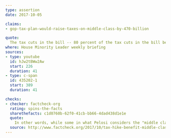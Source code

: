 ```yaml
---
type: assertion
date: 2017-10-05

claims:
- gop-tax-plan-would-raise-taxes-on-middle-class-by-470-billion

quote:
  The tax cuts in the bill -- 80 percent of the tax cuts in the bill benefit the top 1 percent in our country. $2.6 trillion in tax cuts go to corporate America. Around $475 million -- excuse me, $475 billion in tax increases go to Middle America. ... So, again, it raises taxes on middle class, cuts the tax of the wealthiest, adds trillions to the deficit.
where: House Minority Leader weekly briefing
sources:
- type: youtube
  id: hJw2tBWw2Aw
  start: 226
  duration: 41
- type: c-span
  id: 435202-1
  start: 389
  duration: 41

checks:
- checker: factcheck-org
  rating: spins-the-facts
  sharethefacts: c1d0760b-62f0-41cb-bb66-4dad438d1e1e
  quote:
    In other words, while some in what Pelosi considers the "middle class" would see a tax increase, according to the TPC analysis of the GOP framework, more in that same group would see a tax cut.
  source: http://www.factcheck.org/2017/10/tax-hike-benefit-middle-class/
---
```

